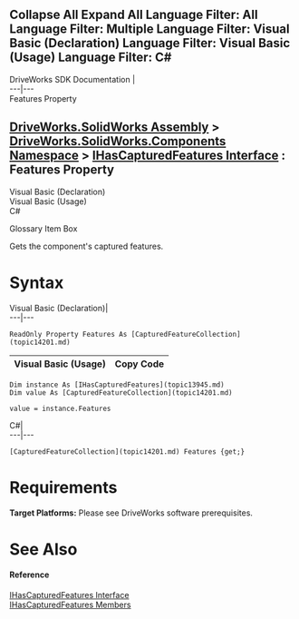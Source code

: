 Collapse All Expand All Language Filter: All  Language Filter: Multiple  Language Filter: Visual Basic (Declaration) Language Filter: Visual Basic (Usage) Language Filter: C#  
---  
DriveWorks SDK Documentation  |   
---|---  
Features Property   
  
[DriveWorks.SolidWorks Assembly](topic13342.md) > [DriveWorks.SolidWorks.Components Namespace](topic13925.md) > [IHasCapturedFeatures Interface](topic13945.md) : Features Property  
---  
  
Visual Basic (Declaration)    
Visual Basic (Usage)    
C# 

Glossary Item Box

Gets the component's captured features. 

# Syntax

Visual Basic (Declaration)|   
---|---  
      
    
    ReadOnly Property Features As [CapturedFeatureCollection](topic14201.md)  
  
Visual Basic (Usage)| Copy Code  
---|---  
      
    
    Dim instance As [IHasCapturedFeatures](topic13945.md)
    Dim value As [CapturedFeatureCollection](topic14201.md)
     
    value = instance.Features  
  
C#|   
---|---  
      
    
    [CapturedFeatureCollection](topic14201.md) Features {get;}  
  
# Requirements

**Target Platforms:** Please see DriveWorks software prerequisites.

# See Also

#### Reference

[IHasCapturedFeatures Interface](topic13945.md)   
[IHasCapturedFeatures Members](topic13946.md)


